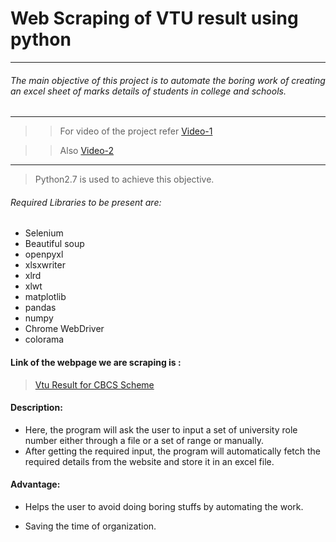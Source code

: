 # Web Scraping of VTU result using python
---
###### The main objective of this project is to automate the boring work of creating an excel sheet of marks details of students in college and schools.

---
>> For video of the project refer [Video-1](https://youtu.be/gC4fwHPhmc0)

>> Also [Video-2](https://youtu.be/EjZqmM2J6gU)
---

> Python2.7 is used to achieve this objective.

###### Required Libraries to be present are:

* Selenium
* Beautiful soup
* openpyxl
* xlsxwriter
* xlrd
* xlwt
* matplotlib
* pandas
* numpy
* Chrome WebDriver
* colorama

#### Link of the webpage we are scraping is : 
>[Vtu Result for CBCS Scheme](http://results.vtu.ac.in/vitaviresultcbcs/index.php)

#### Description:

* Here, the program will ask the user to input a set of university role number either through a file or a set of range or manually.
* After getting the required input, the program will automatically fetch the required details from the website and store it in an excel file.


#### Advantage:
* Helps the user to avoid doing boring stuffs by automating the work.

* Saving the time of organization.


